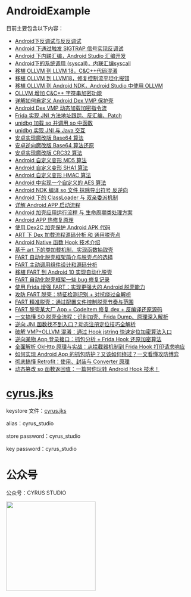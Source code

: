 # AndroidExample

目前主要包含以下内容：
- [Android下反调试与反反调试](https://cyrus-studio.github.io/blog/posts/android%E4%B8%8B%E5%8F%8D%E8%B0%83%E8%AF%95%E4%B8%8E%E5%8F%8D%E5%8F%8D%E8%B0%83%E8%AF%95/) 
- [Android 下通过触发 SIGTRAP 信号实现反调试](https://cyrus-studio.github.io/blog/posts/android-%E4%B8%8B%E9%80%9A%E8%BF%87%E8%A7%A6%E5%8F%91-sigtrap-%E4%BF%A1%E5%8F%B7%E5%AE%9E%E7%8E%B0%E5%8F%8D%E8%B0%83%E8%AF%95/)
- [Android 下内联汇编，Android Studio 汇编开发](https://cyrus-studio.github.io/blog/posts/android-%E4%B8%8B%E5%86%85%E8%81%94%E6%B1%87%E7%BC%96android-studio-%E6%B1%87%E7%BC%96%E5%BC%80%E5%8F%91/)
- [Android下的系统调用 (syscall)，内联汇编syscall](https://cyrus-studio.github.io/blog/posts/android%E4%B8%8B%E7%9A%84%E7%B3%BB%E7%BB%9F%E8%B0%83%E7%94%A8-syscall%E5%86%85%E8%81%94%E6%B1%87%E7%BC%96syscall/)
- [移植 OLLVM 到 LLVM 18，C&C++代码混淆](https://cyrus-studio.github.io/blog/posts/%E7%A7%BB%E6%A4%8D-ollvm-%E5%88%B0-llvm-18cc++%E4%BB%A3%E7%A0%81%E6%B7%B7%E6%B7%86/)
- [移植 OLLVM 到 LLVM18，修复控制流平坦化报错](https://cyrus-studio.github.io/blog/posts/%E7%A7%BB%E6%A4%8D-ollvm-%E5%88%B0-llvm18%E4%BF%AE%E5%A4%8D%E6%8E%A7%E5%88%B6%E6%B5%81%E5%B9%B3%E5%9D%A6%E5%8C%96%E6%8A%A5%E9%94%99/)
- [移植 OLLVM 到 Android NDK，Android Studio 中使用 OLLVM](https://cyrus-studio.github.io/blog/posts/%E7%A7%BB%E6%A4%8D-ollvm-%E5%88%B0-android-ndkandroid-studio-%E4%B8%AD%E4%BD%BF%E7%94%A8-ollvm/)
- [OLLVM 增加 C&C++ 字符串加密功能](https://cyrus-studio.github.io/blog/posts/ollvm-%E5%A2%9E%E5%8A%A0-cc++-%E5%AD%97%E7%AC%A6%E4%B8%B2%E5%8A%A0%E5%AF%86%E5%8A%9F%E8%83%BD/)
- [详解如何自定义 Android Dex VMP 保护壳](https://cyrus-studio.github.io/blog/posts/%E8%AF%A6%E8%A7%A3%E5%A6%82%E4%BD%95%E8%87%AA%E5%AE%9A%E4%B9%89-android-dex-vmp-%E4%BF%9D%E6%8A%A4%E5%A3%B3/)
- [Android Dex VMP 动态加载加密指令流](https://cyrus-studio.github.io/blog/posts/android-dex-vmp-%E5%8A%A8%E6%80%81%E5%8A%A0%E8%BD%BD%E5%8A%A0%E5%AF%86%E6%8C%87%E4%BB%A4%E6%B5%81-/)
- [Frida 实现 JNI 方法地址跟踪、反汇编、Patch](https://cyrus-studio.github.io/blog/posts/frida-%E5%AE%9E%E7%8E%B0-jni-%E6%96%B9%E6%B3%95%E5%9C%B0%E5%9D%80%E8%B7%9F%E8%B8%AA%E5%8F%8D%E6%B1%87%E7%BC%96patch/)
- [unidbg 加载 so 并调用 so 中函数](https://cyrus-studio.github.io/blog/posts/unidbg-%E5%8A%A0%E8%BD%BD-so-%E5%B9%B6%E8%B0%83%E7%94%A8-so-%E4%B8%AD%E5%87%BD%E6%95%B0/)
- [unidbg 实现 JNI 与 Java 交互](https://cyrus-studio.github.io/blog/posts/unidbg-%E5%AE%9E%E7%8E%B0-jni-%E4%B8%8E-java-%E4%BA%A4%E4%BA%92/)
- [安卓实现魔改版 Base64 算法](https://cyrus-studio.github.io/blog/posts/%E5%AE%89%E5%8D%93%E5%AE%9E%E7%8E%B0%E9%AD%94%E6%94%B9%E7%89%88-base64-%E7%AE%97%E6%B3%95/)
- [安卓逆向魔改版 Base64 算法还原](https://cyrus-studio.github.io/blog/posts/%E5%AE%89%E5%8D%93%E9%80%86%E5%90%91%E9%AD%94%E6%94%B9%E7%89%88-base64-%E7%AE%97%E6%B3%95%E8%BF%98%E5%8E%9F/)
- [安卓实现魔改版 CRC32 算法](https://cyrus-studio.github.io/blog/posts/%E5%AE%89%E5%8D%93%E5%AE%9E%E7%8E%B0%E9%AD%94%E6%94%B9%E7%89%88-crc32-%E7%AE%97%E6%B3%95/)
- [Android 自定义变形 MD5 算法](https://cyrus-studio.github.io/blog/posts/android-%E8%87%AA%E5%AE%9A%E4%B9%89%E5%8F%98%E5%BD%A2-md5-%E7%AE%97%E6%B3%95/)
- [Android 自定义变形 SHA1 算法](https://cyrus-studio.github.io/blog/posts/android-%E8%87%AA%E5%AE%9A%E4%B9%89%E5%8F%98%E5%BD%A2-sha1-%E7%AE%97%E6%B3%95/)
- [Android 自定义变形 HMAC 算法](https://cyrus-studio.github.io/blog/posts/android-%E8%87%AA%E5%AE%9A%E4%B9%89%E5%8F%98%E5%BD%A2-hmac-%E7%AE%97%E6%B3%95/)
- [Android 中实现一个自定义的 AES 算法](https://cyrus-studio.github.io/blog/posts/android-%E4%B8%AD%E5%AE%9E%E7%8E%B0%E4%B8%80%E4%B8%AA%E8%87%AA%E5%AE%9A%E4%B9%89%E7%9A%84-aes-%E7%AE%97%E6%B3%95/)
- [Android NDK 编译 so 文件 抹除导出符号 反逆向](https://cyrus-studio.github.io/blog/posts/android-ndk-%E7%BC%96%E8%AF%91-so-%E6%96%87%E4%BB%B6-%E6%8A%B9%E9%99%A4%E5%AF%BC%E5%87%BA%E7%AC%A6%E5%8F%B7-%E5%8F%8D%E9%80%86%E5%90%91/)
- [Android 下的 ClassLoader 与 双亲委派机制](https://cyrus-studio.github.io/blog/posts/android-%E4%B8%8B%E7%9A%84-classloader-%E4%B8%8E-%E5%8F%8C%E4%BA%B2%E5%A7%94%E6%B4%BE%E6%9C%BA%E5%88%B6/)
- [详解 Android APP 启动流程](https://cyrus-studio.github.io/blog/posts/%E8%AF%A6%E8%A7%A3-android-app-%E5%90%AF%E5%8A%A8%E6%B5%81%E7%A8%8B/)
- [Android 加壳应用运行流程 与 生命周期类处理方案](https://cyrus-studio.github.io/blog/posts/android-%E5%8A%A0%E5%A3%B3%E5%BA%94%E7%94%A8%E8%BF%90%E8%A1%8C%E6%B5%81%E7%A8%8B-%E4%B8%8E-%E7%94%9F%E5%91%BD%E5%91%A8%E6%9C%9F%E7%B1%BB%E5%A4%84%E7%90%86%E6%96%B9%E6%A1%88/)
- [Android APP 热修复原理](https://cyrus-studio.github.io/blog/posts/android-app-%E7%83%AD%E4%BF%AE%E5%A4%8D%E5%8E%9F%E7%90%86/)
- [使用 Dex2C 加壳保护 Android APK 代码](https://cyrus-studio.github.io/blog/posts/%E4%BD%BF%E7%94%A8-dex2c-%E5%8A%A0%E5%A3%B3%E4%BF%9D%E6%8A%A4-android-apk-%E4%BB%A3%E7%A0%81/)
- [ART 下 Dex 加载流程源码分析 和 通用脱壳点](https://cyrus-studio.github.io/blog/posts/art-%E4%B8%8B-dex-%E5%8A%A0%E8%BD%BD%E6%B5%81%E7%A8%8B%E6%BA%90%E7%A0%81%E5%88%86%E6%9E%90-%E5%92%8C-%E9%80%9A%E7%94%A8%E8%84%B1%E5%A3%B3%E7%82%B9/)
- [Android Native 函数 Hook 技术介绍](https://cyrus-studio.github.io/blog/posts/android-native-%E5%87%BD%E6%95%B0-hook-%E6%8A%80%E6%9C%AF%E4%BB%8B%E7%BB%8D/)
- [基于 art 下的类加载机制，实现函数抽取壳](https://cyrus-studio.github.io/blog/posts/%E5%9F%BA%E4%BA%8E-art-%E4%B8%8B%E7%9A%84%E7%B1%BB%E5%8A%A0%E8%BD%BD%E6%9C%BA%E5%88%B6%E5%AE%9E%E7%8E%B0%E5%87%BD%E6%95%B0%E6%8A%BD%E5%8F%96%E5%A3%B3/)
- [FART 自动化脱壳框架简介与脱壳点的选择](https://cyrus-studio.github.io/blog/posts/fart-%E8%87%AA%E5%8A%A8%E5%8C%96%E8%84%B1%E5%A3%B3%E6%A1%86%E6%9E%B6%E7%AE%80%E4%BB%8B%E4%B8%8E%E8%84%B1%E5%A3%B3%E7%82%B9%E7%9A%84%E9%80%89%E6%8B%A9/)
- [FART 主动调用组件设计和源码分析](https://cyrus-studio.github.io/blog/posts/fart-%E4%B8%BB%E5%8A%A8%E8%B0%83%E7%94%A8%E7%BB%84%E4%BB%B6%E8%AE%BE%E8%AE%A1%E5%92%8C%E6%BA%90%E7%A0%81%E5%88%86%E6%9E%90/)
- [移植 FART 到 Android 10 实现自动化脱壳](https://cyrus-studio.github.io/blog/posts/%E7%A7%BB%E6%A4%8D-fart-%E5%88%B0-android-10-%E5%AE%9E%E7%8E%B0%E8%87%AA%E5%8A%A8%E5%8C%96%E8%84%B1%E5%A3%B3/)
- [FART 自动化脱壳框架一些 bug 修复记录](https://cyrus-studio.github.io/blog/posts/fart-%E8%87%AA%E5%8A%A8%E5%8C%96%E8%84%B1%E5%A3%B3%E6%A1%86%E6%9E%B6%E4%B8%80%E4%BA%9B-bug-%E4%BF%AE%E5%A4%8D%E8%AE%B0%E5%BD%95/)
- [使用 Frida 增强 FART：实现更强大的 Android 脱壳能力](https://cyrus-studio.github.io/blog/posts/%E4%BD%BF%E7%94%A8-frida-%E5%A2%9E%E5%BC%BA-fart%E5%AE%9E%E7%8E%B0%E6%9B%B4%E5%BC%BA%E5%A4%A7%E7%9A%84-android-%E8%84%B1%E5%A3%B3%E8%83%BD%E5%8A%9B/)
- [攻防 FART 脱壳：特征检测识别 + 对抗绕过全解析](https://cyrus-studio.github.io/blog/posts/%E6%94%BB%E9%98%B2-fart-%E8%84%B1%E5%A3%B3%E7%89%B9%E5%BE%81%E6%A3%80%E6%B5%8B%E8%AF%86%E5%88%AB-+-%E5%AF%B9%E6%8A%97%E7%BB%95%E8%BF%87%E5%85%A8%E8%A7%A3%E6%9E%90/)
- [FART 精准脱壳：通过配置文件控制脱壳节奏与范围](https://cyrus-studio.github.io/blog/posts/fart-%E7%B2%BE%E5%87%86%E8%84%B1%E5%A3%B3%E9%80%9A%E8%BF%87%E9%85%8D%E7%BD%AE%E6%96%87%E4%BB%B6%E6%8E%A7%E5%88%B6%E8%84%B1%E5%A3%B3%E8%8A%82%E5%A5%8F%E4%B8%8E%E8%8C%83%E5%9B%B4/)
- [FART 脱壳某大厂 App + CodeItem 修复 dex + 反编译还原源码](https://cyrus-studio.github.io/blog/posts/fart-%E8%84%B1%E5%A3%B3%E6%9F%90%E5%A4%A7%E5%8E%82-app-+-codeitem-%E4%BF%AE%E5%A4%8D-dex-+-%E5%8F%8D%E7%BC%96%E8%AF%91%E8%BF%98%E5%8E%9F%E6%BA%90%E7%A0%81/)
- [一文搞懂 SO 脱壳全流程：识别加壳、Frida Dump、原理深入解析](https://cyrus-studio.github.io/blog/posts/%E4%B8%80%E6%96%87%E6%90%9E%E6%87%82-so-%E8%84%B1%E5%A3%B3%E5%85%A8%E6%B5%81%E7%A8%8B%E8%AF%86%E5%88%AB%E5%8A%A0%E5%A3%B3frida-dump%E5%8E%9F%E7%90%86%E6%B7%B1%E5%85%A5%E8%A7%A3%E6%9E%90/)
- [逆向 JNI 函数找不到入口？动态注册定位技巧全解析](https://cyrus-studio.github.io/blog/posts/%E9%80%86%E5%90%91-jni-%E5%87%BD%E6%95%B0%E6%89%BE%E4%B8%8D%E5%88%B0%E5%85%A5%E5%8F%A3%E5%8A%A8%E6%80%81%E6%B3%A8%E5%86%8C%E5%AE%9A%E4%BD%8D%E6%8A%80%E5%B7%A7%E5%85%A8%E8%A7%A3%E6%9E%90/)
- [破解 VMP+OLLVM 混淆：通过 Hook jstring 快速定位加密算法入口](https://cyrus-studio.github.io/blog/posts/%E7%A0%B4%E8%A7%A3-vmp+ollvm-%E6%B7%B7%E6%B7%86%E9%80%9A%E8%BF%87-hook-jstring-%E5%BF%AB%E9%80%9F%E5%AE%9A%E4%BD%8D%E5%8A%A0%E5%AF%86%E7%AE%97%E6%B3%95%E5%85%A5%E5%8F%A3/)
- [逆向某物 App 登录接口：抓包分析 + Frida Hook 还原加密算法](https://cyrus-studio.github.io/blog/posts/%E9%80%86%E5%90%91%E6%9F%90%E7%89%A9-app-%E7%99%BB%E5%BD%95%E6%8E%A5%E5%8F%A3%E6%8A%93%E5%8C%85%E5%88%86%E6%9E%90-+-frida-hook-%E8%BF%98%E5%8E%9F%E5%8A%A0%E5%AF%86%E7%AE%97%E6%B3%95/)
- [全面解析 OkHttp 原理与实战：从拦截器机制到 Frida Hook 打印请求响应](https://cyrus-studio.github.io/blog/posts/%E5%85%A8%E9%9D%A2%E8%A7%A3%E6%9E%90-okhttp-%E5%8E%9F%E7%90%86%E4%B8%8E%E5%AE%9E%E6%88%98%E4%BB%8E%E6%8B%A6%E6%88%AA%E5%99%A8%E6%9C%BA%E5%88%B6%E5%88%B0-frida-hook-%E6%89%93%E5%8D%B0%E8%AF%B7%E6%B1%82%E5%93%8D%E5%BA%94/)
- [如何实现 Android App 的抓包防护？又该如何绕过？一文看懂攻防博弈](https://cyrus-studio.github.io/blog/posts/%E5%A6%82%E4%BD%95%E5%AE%9E%E7%8E%B0-android-app-%E7%9A%84%E6%8A%93%E5%8C%85%E9%98%B2%E6%8A%A4%E5%8F%88%E8%AF%A5%E5%A6%82%E4%BD%95%E7%BB%95%E8%BF%87%E4%B8%80%E6%96%87%E7%9C%8B%E6%87%82%E6%94%BB%E9%98%B2%E5%8D%9A%E5%BC%88/)
- [彻底搞懂 Retrofit：使用、封装与 Converter 原理](https://cyrus-studio.github.io/blog/posts/%E5%BD%BB%E5%BA%95%E6%90%9E%E6%87%82-retrofit%E4%BD%BF%E7%94%A8%E5%B0%81%E8%A3%85%E4%B8%8E-converter-%E5%8E%9F%E7%90%86/)
- [动态篡改 so 函数返回值：一篇带你玩转 Android Hook 技术！](https://cyrus-studio.github.io/blog/posts/%E5%8A%A8%E6%80%81%E7%AF%A1%E6%94%B9-so-%E5%87%BD%E6%95%B0%E8%BF%94%E5%9B%9E%E5%80%BC%E4%B8%80%E7%AF%87%E5%B8%A6%E4%BD%A0%E7%8E%A9%E8%BD%AC-android-hook-%E6%8A%80%E6%9C%AF/)




# [cyrus.jks](cyrus.jks)

keystore 文件：[cyrus.jks](cyrus.jks)

alias：cyrus_studio

store password：cyrus_studio

key password：cyrus_studio

# 公众号

公众号：CYRUS STUDIO

<img src="https://cyrus-studio.github.io/blog/gongzhonghao.jpg" width="240">
